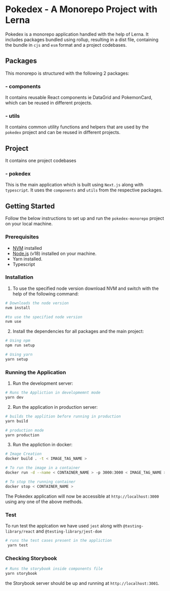 # Pokedex - A Monorepo Project with Lerna

Pokedex is a monorepo application handled with the help of Lerna. It includes packages bundled using rollup, resulting in a dist file, containing the bundle in `cjs` and `esm` format and a project codebases.

## Packages

This monorepo is structured with the following 2 packages:

### - components

It contains reusable React components ie DataGrid and PokemonCard, which can be reused in different projects.

### - utils

It contains common utility functions and helpers that are used by the `pokedex` project and can be reused in different projects.

## Project

It contains one project codebases

### - pokedex

This is the main application which is built using `Next.js` along with `typescript`. It uses the `components` and `utils` from the respective packages.

## Getting Started

Follow the below instructions to set up and run the `pokedex-monorepo` project on your local machine.

### Prerequisites

- [NVM](https://github.com/coreybutler/nvm-windows#readmes) installed
- [Node.js](https://nodejs.org/en/) (v18) installed on your machine.
- Yarn installed.
- Typescript

### Installation

1. To use the specified node version download NVM and switch with the help of the following command:

```bash
# Downloads the node version
nvm install

#to use the specified node version
nvm use
```

2. Install the dependencies for all packages and the main project:

```bash
# Using npm
npm run setup

# Using yarn
yarn setup
```

### Running the Application

1. Run the development server:

```bash
# Runs the Appliction in developmemnt mode
yarn dev
```

2. Run the application in production server:

```bash
# builds the applition before running in production
yarn build

# production mode
yarn production
```

3. Run the appliction in docker:

```bash
# Image Creation
docker build . -t < IMAGE_TAG_NAME >

# To run the image in a container
docker run -d --name < CONTAINER_NAME > -p 3000:3000 < IMAGE_TAG_NAME >

# To stop the running container
docker stop < CONTAINER_NAME >
```

The Pokedex application will now be accessible at `http://localhost:3000` using any one of the above methods.

### Test

To run test the applcation we have used `jest` along with `@testing-library/react` and `@testing-library/jest-dom`

```bash
# runs the test cases present in the appliction
 yarn test
```

### Checking Storybook

```bash
# Runs the storybook inside components file
yarn storybook
```

the Storybook server should be up and running at `http://localhost:3001`.
